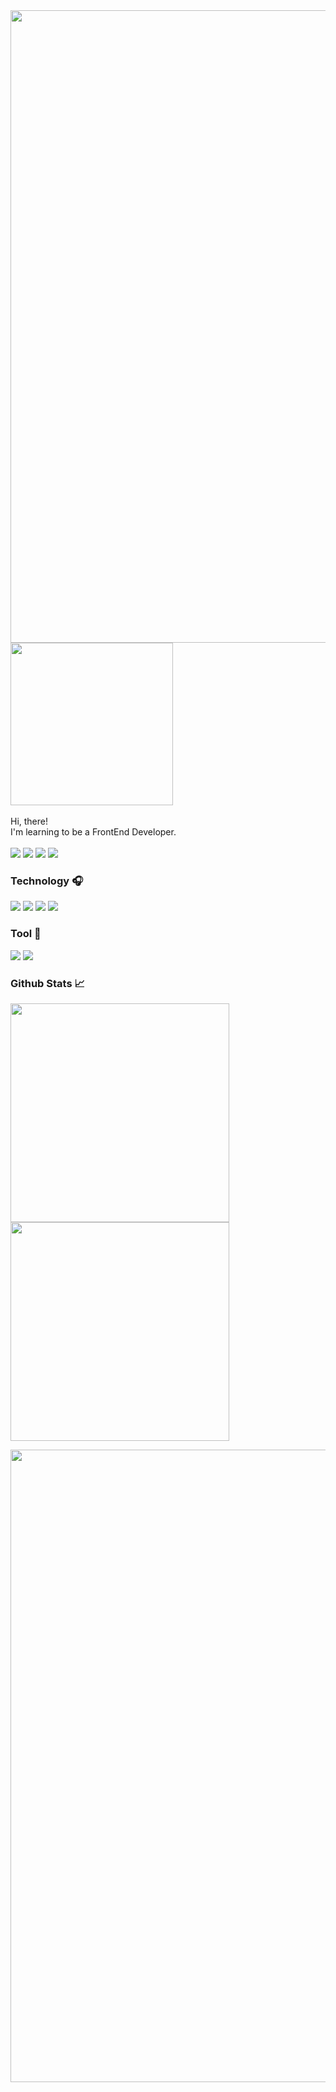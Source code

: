 <img src="https://capsule-render.vercel.app/api?type=waving&color=0:a7abb8,50:d9dadf,100:a7abb8&height=200&fontColor=202124&text=HAHM%20JUNTAE&animation=fadeIn&fontColor=black&fontSize=50&fontAlign=24&fontAlignY=30&desc=Front-End%20Developer&descAlign=15&descAlignY=50" width="1012" />

<span>
<img src="https://user-images.githubusercontent.com/111266117/184874183-c06e39b8-86c4-4409-9dad-73456a257c1f.png" width="260" /><br />
<span><br />Hi, there!<br />I'm learning to be a FrontEnd Developer.<br /><br /><span>
<a href="https://hits.seeyoufarm.com"><img src="https://hits.seeyoufarm.com/api/count/incr/badge.svg?url=https%3A%2F%2Fgithub.com%2FNomit-h%2FREADME.md&count_bg=%23191919&title_bg=%23191919&icon=tencentqq.svg&icon_color=%23FFFFFF&title=VISIT&edge_flat=false"/></a>
<a href="mailto:jth5287@icloud.com"><img src="https://img.shields.io/badge/MAIL-111111?style=round-square&logo=apple&logoColor=white"/></a>
<a href="https://velog.io/@ahuuae"><img src="https://img.shields.io/badge/Velog-111111?style=round-square&logo=Velog&logoColor=white"/></a>
<a href="https://www.instagram.com/ahuuae/"><img src="https://img.shields.io/badge/Instagram-111111?style=round-square&logo=Instagram&logoColor=white"/></a>


### Technology :headphones:
<img src="https://img.shields.io/badge/HTML5-f6f6f6?style=round-square&logo=HTML5&logoColor=black"/>
<img src="https://img.shields.io/badge/CSS3-f6f6f6?style=round-square&logo=CSS3&logoColor=black"/>
<img src="https://img.shields.io/badge/JavaScript-f6f6f6?style=round-square&logo=JavaScript&logoColor=black"/>
<img src="https://img.shields.io/badge/React-f6f6f6?style=round-square&logo=react&logoColor=black"/><br />

### Tool :wrench:
<img src="https://img.shields.io/badge/Visual Studio Code-f6f6f6?style=round-square&logo=Visual Studio Code&logoColor=black"/>
<img src="https://img.shields.io/badge/GitHub-f6f6f6?style=round-square&logo=GitHub&logoColor=black"/><br />

### Github Stats :chart_with_upwards_trend:
<img src="https://github-readme-stats.vercel.app/api/top-langs/?username=anuraghazra&layout=compact" width="350"/><br />
<img src="https://github-readme-stats.vercel.app/api?username=JunTaeHahm" width="350" />
</span>

<img src="https://capsule-render.vercel.app/api?type=waving&color=0:a7abb8,50:d9dadf,100:a7abb8&height=200&section=footer" width="1012" />
